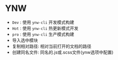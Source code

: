 # YNW

- `Dev` : 使用 `ynw-cli` 开发模式构建
- `Hot` : 使用 `ynw-cli` 热更新模式开发
- `pro` : 使用 `ynw-cli` 生产模式构建
- 导入选中模块
- 复制相对路径: 相对当前打开的文档的路径
- 创建同名文件: 同名的.js或.scss文件(ynw选项中配置)
